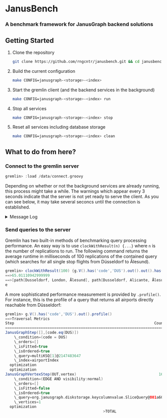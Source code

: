 # JanusBench
### A benchmark framework for JanusGraph backend solutions

## Getting Started
1. Clone the repository
    ```sh
    git clone https://github.com/rngcntr/janusbench.git && cd janusbench
    ```
2. Build the current configuration
    ```sh
    make CONFIG=janusgraph-<storage>-<index>
    ```
3. Start the gremlin client (and the backend services in the background)
    ```sh
    make CONFIG=janusgraph-<storage>-<index> run
    ```
4. Stop all services
    ```sh
    make CONFIG=janusgraph-<storage>-<index> stop
    ```
5. Reset all services including database storage
    ```sh
    make CONFIG=janusgraph-<storage>-<index> clean
    ```

## What to do from here?

### Connect to the gremlin server
```groovy
gremlin> :load /data/connect.groovy
```

Depending on whether or not the background services are already running, this process might take a while.
The warnings which appear every 3 seconds indicate that the server is not yet ready to serve the client.
As you can see below, it may take several seconcs until the connection is established.

<details><summary>Message Log</summary><p>

```groovy
gremlin> :load /data/connect.groovy
12:36:39 WARN  org.apache.tinkerpop.gremlin.driver.Host  - Marking Host{address=janusgraph/172.25.0.4:8182, hostUri=ws://janusgraph:8182/gremlin} as unavailable. Trying to reconnect.
==>Configured janusgraph/172.25.0.4:8182-[336b6daf-d68e-47e6-a956-a7a3eec6c806]
==>All scripts will now be sent to Gremlin Server - [janusgraph/172.25.0.4:8182]-[336b6daf-d68e-47e6-a956-a7a3eec6c806] - type ':remote console' to return to local mode
gremlin> 12:36:40 WARN  org.apache.tinkerpop.gremlin.driver.Host  - Marking Host{address=janusgraph/172.25.0.4:8182, hostUri=ws://janusgraph:8182/gremlin} as unavailable. Trying to reconnect.
12:36:43 WARN  org.apache.tinkerpop.gremlin.driver.Host  - Marking Host{address=janusgraph/172.25.0.4:8182, hostUri=ws://janusgraph:8182/gremlin} as unavailable. Trying to reconnect.
12:36:43 WARN  org.apache.tinkerpop.gremlin.driver.Host  - Marking Host{address=janusgraph/172.25.0.4:8182, hostUri=ws://janusgraph:8182/gremlin} as unavailable. Trying to reconnect.
12:36:46 WARN  org.apache.tinkerpop.gremlin.driver.Host  - Marking Host{address=janusgraph/172.25.0.4:8182, hostUri=ws://janusgraph:8182/gremlin} as unavailable. Trying to reconnect.
12:36:46 WARN  org.apache.tinkerpop.gremlin.driver.Host  - Marking Host{address=janusgraph/172.25.0.4:8182, hostUri=ws://janusgraph:8182/gremlin} as unavailable. Trying to reconnect.
12:36:49 WARN  org.apache.tinkerpop.gremlin.driver.Host  - Marking Host{address=janusgraph/172.25.0.4:8182, hostUri=ws://janusgraph:8182/gremlin} as unavailable. Trying to reconnect.
12:36:49 WARN  org.apache.tinkerpop.gremlin.driver.Host  - Marking Host{address=janusgraph/172.25.0.4:8182, hostUri=ws://janusgraph:8182/gremlin} as unavailable. Trying to reconnect.
12:36:52 WARN  org.apache.tinkerpop.gremlin.driver.Host  - Marking Host{address=janusgraph/172.25.0.4:8182, hostUri=ws://janusgraph:8182/gremlin} as unavailable. Trying to reconnect.
12:36:52 WARN  org.apache.tinkerpop.gremlin.driver.Host  - Marking Host{address=janusgraph/172.25.0.4:8182, hostUri=ws://janusgraph:8182/gremlin} as unavailable. Trying to reconnect.
12:36:55 WARN  org.apache.tinkerpop.gremlin.driver.Host  - Marking Host{address=janusgraph/172.25.0.4:8182, hostUri=ws://janusgraph:8182/gremlin} as unavailable. Trying to reconnect.
12:36:55 WARN  org.apache.tinkerpop.gremlin.driver.Host  - Marking Host{address=janusgraph/172.25.0.4:8182, hostUri=ws://janusgraph:8182/gremlin} as unavailable. Trying to reconnect.
12:36:58 WARN  org.apache.tinkerpop.gremlin.driver.Host  - Marking Host{address=janusgraph/172.25.0.4:8182, hostUri=ws://janusgraph:8182/gremlin} as unavailable. Trying to reconnect.
12:36:58 WARN  org.apache.tinkerpop.gremlin.driver.Host  - Marking Host{address=janusgraph/172.25.0.4:8182, hostUri=ws://janusgraph:8182/gremlin} as unavailable. Trying to reconnect.
12:37:01 WARN  org.apache.tinkerpop.gremlin.driver.Host  - Marking Host{address=janusgraph/172.25.0.4:8182, hostUri=ws://janusgraph:8182/gremlin} as unavailable. Trying to reconnect.
12:37:01 WARN  org.apache.tinkerpop.gremlin.driver.Host  - Marking Host{address=janusgraph/172.25.0.4:8182, hostUri=ws://janusgraph:8182/gremlin} as unavailable. Trying to reconnect.
12:37:04 WARN  org.apache.tinkerpop.gremlin.driver.Host  - Marking Host{address=janusgraph/172.25.0.4:8182, hostUri=ws://janusgraph:8182/gremlin} as unavailable. Trying to reconnect.
12:37:04 WARN  org.apache.tinkerpop.gremlin.driver.Host  - Marking Host{address=janusgraph/172.25.0.4:8182, hostUri=ws://janusgraph:8182/gremlin} as unavailable. Trying to reconnect.
12:37:07 WARN  org.apache.tinkerpop.gremlin.driver.Host  - Marking Host{address=janusgraph/172.25.0.4:8182, hostUri=ws://janusgraph:8182/gremlin} as unavailable. Trying to reconnect.
12:37:07 WARN  org.apache.tinkerpop.gremlin.driver.Host  - Marking Host{address=janusgraph/172.25.0.4:8182, hostUri=ws://janusgraph:8182/gremlin} as unavailable. Trying to reconnect.
12:37:10 WARN  org.apache.tinkerpop.gremlin.driver.Host  - Marking Host{address=janusgraph/172.25.0.4:8182, hostUri=ws://janusgraph:8182/gremlin} as unavailable. Trying to reconnect.
12:37:10 WARN  org.apache.tinkerpop.gremlin.driver.Host  - Marking Host{address=janusgraph/172.25.0.4:8182, hostUri=ws://janusgraph:8182/gremlin} as unavailable. Trying to reconnect.
12:37:13 WARN  org.apache.tinkerpop.gremlin.driver.Host  - Marking Host{address=janusgraph/172.25.0.4:8182, hostUri=ws://janusgraph:8182/gremlin} as unavailable. Trying to reconnect.
12:37:13 WARN  org.apache.tinkerpop.gremlin.driver.Host  - Marking Host{address=janusgraph/172.25.0.4:8182, hostUri=ws://janusgraph:8182/gremlin} as unavailable. Trying to reconnect.
12:37:16 WARN  org.apache.tinkerpop.gremlin.driver.Host  - Marking Host{address=janusgraph/172.25.0.4:8182, hostUri=ws://janusgraph:8182/gremlin} as unavailable. Trying to reconnect.
12:37:16 WARN  org.apache.tinkerpop.gremlin.driver.Host  - Marking Host{address=janusgraph/172.25.0.4:8182, hostUri=ws://janusgraph:8182/gremlin} as unavailable. Trying to reconnect.
12:37:19 WARN  org.apache.tinkerpop.gremlin.driver.Host  - Marking Host{address=janusgraph/172.25.0.4:8182, hostUri=ws://janusgraph:8182/gremlin} as unavailable. Trying to reconnect.
12:37:19 WARN  org.apache.tinkerpop.gremlin.driver.Host  - Marking Host{address=janusgraph/172.25.0.4:8182, hostUri=ws://janusgraph:8182/gremlin} as unavailable. Trying to reconnect.
12:37:22 WARN  org.apache.tinkerpop.gremlin.driver.Host  - Marking Host{address=janusgraph/172.25.0.4:8182, hostUri=ws://janusgraph:8182/gremlin} as unavailable. Trying to reconnect.

gremlin>
```

</p></details>

### Send queries to the server

Gremlin has two built-in methods of benchmarking query processing performance.
An easy way is to use `clockWithResult(n) {...}` where `n` is the number of replications to run.
The following command returns the average runtime in milliseconds of 100 replications of the contained query (which searches for all single stop flights from Düsseldorf to Ålesund).

```groovy
gremlin> clockWithResult(100) {g.V().has('code','DUS').out().out().has('code','AES').path().by('city').toList()}
==>65.01110942999999
==>[path[Dusseldorf, London, Ålesund], path[Dusseldorf, Alicante, Ålesund], path[Dusseldorf, Oslo, Ålesund], path[Dusseldorf, Amsterdam, Ålesund], path[Dusseldorf, Copenhagen, Ålesund], path[Dusseldorf, Riga, Ålesund]]
e
```

A more sophisticated performance measurement is provided by `.profile()`.
For instance, this is the profile of a query that returns all airports directly reachable from Düsseldorf:

```groovy
gremlin> g.V().has('code','DUS').out().profile()
==>Traversal Metrics
Step                                                               Count  Traversers       Time (ms)    % Dur
=============================================================================================================
JanusGraphStep([],[code.eq(DUS)])                                      1           1           0.360    41.96
    \_condition=(code = DUS)
    \_orders=[]
    \_isFitted=true
    \_isOrdered=true
    \_query=multiKSQ[1]@2147483647
    \_index=airportIndex
  optimization                                                                                 0.016
  optimization                                                                                 0.093
JanusGraphVertexStep(OUT,vertex)                                     166         166           0.498    58.04
    \_condition=(EDGE AND visibility:normal)
    \_orders=[]
    \_isFitted=false
    \_isOrdered=true
    \_query=org.janusgraph.diskstorage.keycolumnvalue.SliceQuery@801a60ee
    \_vertices=1
  optimization                                                                                 0.002
                                            >TOTAL                     -           -           0.859        -
```
